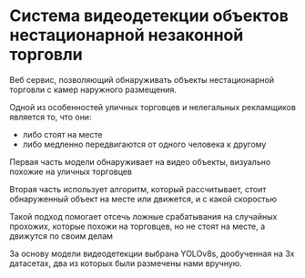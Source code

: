 # Система видеодетекции объектов нестационарной незаконной торговли

Веб сервис, позволяющий обнаруживать объекты нестационарной торговли с камер наружного размещения. 

Одной из особенностей уличных торговцев 
и нелегальных рекламщиков является то, что они: 
  - либо стоят на месте
  - либо медленно передвигаются от одного человека к другому

Первая часть модели обнаруживает на видео объекты, 
визуально похожие на уличных торговцев

Вторая часть использует алгоритм, который рассчитывает, стоит
обнаруженный объект на месте или движется, и с какой скоростью

Такой подход помогает отсечь ложные срабатывания на случайных прохожих, которые похожи на торговцев, но не стоят на месте, а движутся по своим делам

За основу модели видеодетекции выбрана YOLOv8s, дообученная на 3х датасетах, два из которых были размечены нами вручную.